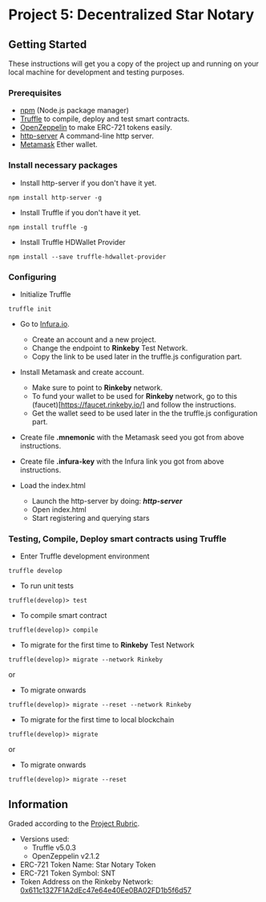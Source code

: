 # Project 5: Decentralized Star Notary

## Getting Started

These instructions will get you a copy of the project up and running on your local machine for development and testing purposes.

### Prerequisites
- [npm](https://www.npmjs.com/) (Node.js package manager)
- [Truffle](https://truffleframework.com/) to compile, deploy and test smart contracts.
- [OpenZeppelin](https://openzeppelin.org/) to make ERC-721 tokens easily.
- [http-server](https://www.npmjs.com/package/http-server) A command-line http server.
- [Metamask](https://metamask.io/) Ether wallet.

### Install necessary packages

- Install http-server if you don't have it yet.
```
npm install http-server -g
```

- Install Truffle if you don't have it yet.
```
npm install truffle -g
```

- Install Truffle HDWallet Provider
```
npm install --save truffle-hdwallet-provider
```

### Configuring

- Initialize Truffle
```
truffle init
```

- Go to [Infura.io](https://www.infura.io/). 
  - Create an account and a new project.
  - Change the endpoint to **Rinkeby** Test Network.
  - Copy the link to be used later in the truffle.js configuration part.

- Install Metamask and create account.
  - Make sure to point to **Rinkeby** network.
  - To fund your wallet to be used for **Rinkeby** network, go to this (faucet)[https://faucet.rinkeby.io/] and follow the instructions.
  - Get the wallet seed to be used later in the the truffle.js configuration part.

- Create file **.mnemonic** with the Metamask seed you got from above instructions.
- Create file **.infura-key** with the Infura link you got from above instructions.

- Load the index.html
  - Launch the http-server by doing: ***http-server***
  - Open index.html
  - Start registering and querying stars

### Testing, Compile, Deploy smart contracts using Truffle

- Enter Truffle development environment
```
truffle develop
```

- To run unit tests
```
truffle(develop)> test
```

- To compile smart contract
```
truffle(develop)> compile
```

- To migrate for the first time to **Rinkeby** Test Network
```
truffle(develop)> migrate --network Rinkeby
```
or 
- To migrate onwards
```
truffle(develop)> migrate --reset --network Rinkeby
```

- To migrate for the first time to local blockchain
```
truffle(develop)> migrate
```
or 
- To migrate onwards
```
truffle(develop)> migrate --reset
```

## Information

Graded according to the [Project Rubric](https://review.udacity.com/#!/rubrics/2297/view).

* Versions used:
    - Truffle v5.0.3
    - OpenZeppelin v2.1.2
* ERC-721 Token Name: Star Notary Token
* ERC-721 Token Symbol: SNT
* Token Address on the Rinkeby Network: [0x611c1327F1A2dEc47e64e40Ee0BA02FD1b5f6d57](https://rinkeby.etherscan.io/address/0x611c1327F1A2dEc47e64e40Ee0BA02FD1b5f6d57)
